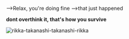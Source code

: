 
-->Relax, you're doing fine
-->that just happened

**dont overthink it, that's how you survive**

![rikka-takanashi-takanashi-rikka](https://user-images.githubusercontent.com/39158843/156289446-ed93c288-6f00-4003-a96f-d0bfc0ca5679.gif)
